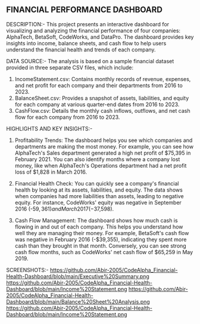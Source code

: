 FINANCIAL PERFORMANCE DASHBOARD
------------------------------------------
DESCRIPTION:-
This project presents an interactive dashboard for visualizing and analyzing the financial performance of four companies: AlphaTech, BetaSoft, CodeWorks, and DataPro. The dashboard provides key insights into income, balance sheets, and cash flow to help users understand the financial health and trends of each company.

DATA SOURCE:-
The analysis is based on a sample financial dataset provided in three separate CSV files, which include:
  1) IncomeStatement.csv: Contains monthly records of revenue, expenses, and net profit for each company                             and their departments from 2016 to 2023.
  2) BalanceSheet.csv: Provides a snapshot of assets, liabilities, and equity for each company at various                         quarter-end dates from 2016 to 2023.
  3) CashFlow.csv: Details the monthly cash inflows, outflows, and net cash flow for each company from                        2016 to 2023.

HIGHLIGHTS AND KEY INSIGHTS:-
  1) Profitability Trends: The dashboard helps you see which companies and departments are making the                              most money. For example, you can see how AlphaTech's Sales department                                   generated a high net profit of \$75,395 in February 2021. You can also                                  identify months where a company lost money, like when AlphaTech's Operations                            department had a net profit loss of \$1,828 in March 2016.

  2) Financial Health Check: You can quickly see a company's financial health by looking at its assets,                              liabilities, and equity. The data shows when companies had more                                         liabilities than assets, leading to negative equity. For instance,                                      CodeWorks' equity was negative in September 2016 (-$59,361) and March 2017                              (-$37,598).

  3) Cash Flow Management: The dashboard shows how much cash is flowing in and out of each company.                                This helps you understand how well they are managing their money. For                                   example, BetaSoft's cash flow was negative in February 2016 (-$39,355),                                 indicating they spent more cash than they brought in that month. Conversely,                            you can see strong cash flow months, such as CodeWorks' net cash flow of                                \$65,259 in May 2019.

SCREENSHOTS:-
https://github.com/Abir-2005/CodeAlpha_Financial-Health-Dashboard/blob/main/Executive%20Summary.png
https://github.com/Abir-2005/CodeAlpha_Financial-Health-Dashboard/blob/main/Income%20Statement.png 
 https://github.com/Abir-2005/CodeAlpha_Financial-Health-Dashboard/blob/main/Balance%20Sheet%20Analysis.png 
https://github.com/Abir-2005/CodeAlpha_Financial-Health-Dashboard/blob/main/Income%20Statement.png 
